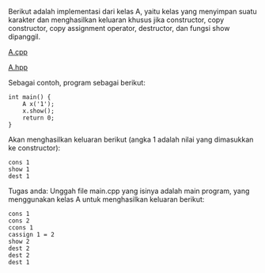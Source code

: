 Berikut adalah implementasi dari kelas A, yaitu kelas yang menyimpan suatu karakter dan menghasilkan keluaran khusus jika constructor, copy constructor, copy assignment operator, destructor, dan fungsi show dipanggil.

[A.cpp](A.cpp)

[A.hpp](A.hpp)

Sebagai contoh, program sebagai berikut:
```
int main() {
    A x('1');
    x.show();
    return 0;
}
```
Akan menghasilkan keluaran berikut (angka 1 adalah nilai yang dimasukkan ke constructor):
```
cons 1
show 1
dest 1
```
Tugas anda: Unggah file main.cpp yang isinya adalah main program, yang menggunakan kelas A untuk menghasilkan keluaran berikut:
```
cons 1
cons 2
ccons 1
cassign 1 = 2
show 2
dest 2
dest 2
dest 1
```
